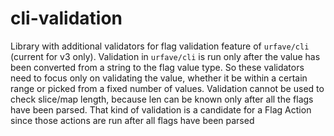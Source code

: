 # cli-validation
Library with additional validators for flag validation feature of `urfave/cli` (current for v3 only). Validation in `urfave/cli` is run only after the value has been converted from a string to the flag value type. So these validators need to focus only on validating the value, whether it be within a certain range or picked from a fixed number of values. Validation cannot be used to check slice/map length, because len can be known only after all the flags have been parsed. That kind of validation is a candidate for a Flag Action since those actions are run after all flags have been parsed